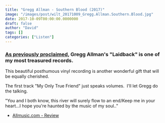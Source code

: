 ```yaml
---
title: "Gregg Allman - Southern Blood (2017)"
image: "/images/post/wilt_20171009_Gregg.Allman.Southern.Blood.jpg"
date: 2017-10-09T00:00:00.0000000
draft: false
author: "David"
tags: []
categories: ["Listen"]
---
```

### [As previously proclaimed](http://www.shutupandlisten.co.nz/what-im-listening-too/2017/5/30/greg-allman-laidback-1973), Gregg Allman's "Laidback" is one of my most treasured records. 

 This beautiful posthumous vinyl recording is another wonderful gift that will be equally cherished.

 The first track "My Only True Friend" just speaks volumes.  I'll let Gregg do the talking.

 "You and I both know, this river will surely flow to an end/Keep me in your heart...I hope you're haunted by the music of my soul.."

-  [Allmusic.com - Review](https://www.allmusic.com/album/southern-blood-mw0003081499)